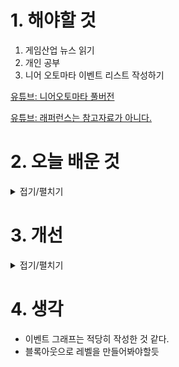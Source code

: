 
# 1. 해야할 것

1. 게임산업 뉴스 읽기 
2. 개인 공부  
3. 니어 오토마타 이벤트 리스트 작성하기

[유튜브: 니어오토마타 풀버전](https://youtu.be/LgRIzMbgv38?feature=shared)

[유튜브: 래퍼런스는 참고자료가 아니다.](https://www.youtube.com/watch?v=4joE8h6HnF0)


# 2. 오늘 배운 것

<details>
<summary>접기/펼치기</summary>


## 니어 오토마타 이벤트 그래프
![image](https://github.com/user-attachments/assets/60b312db-f7fd-4268-9ba3-eec6c1616905)

</details>




# 3. 개선


<details>
<summary>접기/펼치기</summary>


</details>



# 4. 생각
- 이벤트 그래프는 적당히 작성한 것 같다.
- 블록아웃으로 레벨을 만들어봐야할듯

